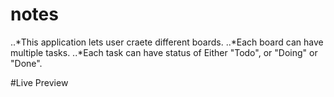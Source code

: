 # notes
..*This application lets user craete different boards.
..*Each board can have multiple tasks.
..*Each task can have status of Either "Todo", or "Doing" or "Done".

#Live Preview

